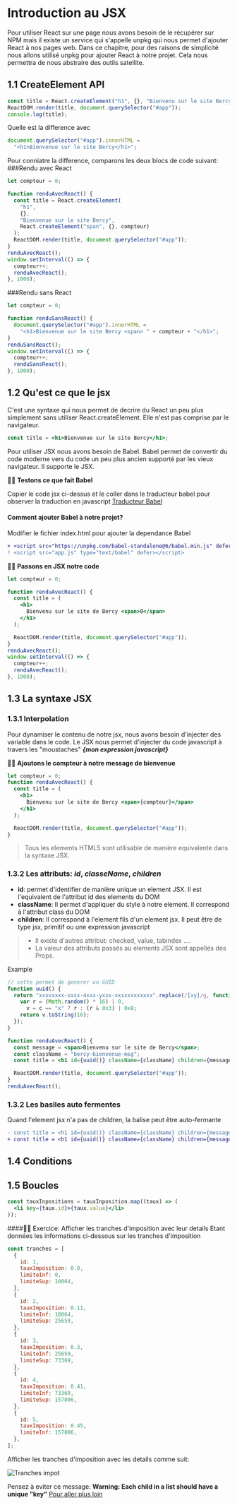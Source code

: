 # Introduction au JSX

Pour utiliser React sur une page nous avons besoin de le récupérer sur NPM mais il existe un service qui s'appelle unpkg qui nous permet d'ajouter React à nos pages web.
Dans ce chapitre, pour des raisons de simplicité nous allons utilisé unpkg pour ajouter React à notre projet. Cela nous permettra de nous abstraire des outils satellite.

## 1.1 CreateElement API

```javascript
const title = React.createElement("h1", {}, "Bienvenu sur le site Bercy");
ReactDOM.render(title, document.querySelector("#app"));
console.log(title);
```

Quelle est la difference avec

```javascript
document.querySelector("#app").innerHTML =
  "<h1>Bienvenue sur le site Bercy</h1>";
```

Pour conniatre la difference, comparons les deux blocs de code suivant:
###Rendu avec React

```javascript
let compteur = 0;

function renduAvecReact() {
  const title = React.createElement(
    "h1",
    {},
    "Bienvenue sur le site Bercy",
    React.createElement("span", {}, compteur)
  );
  ReactDOM.render(title, document.querySelector("#app"));
}
renduAvecReact();
window.setInterval(() => {
  compteur++;
  renduAvecReact();
}, 1000);
```

###Rendu sans React

```javascript
let compteur = 0;

function renduSansReact() {
  document.querySelector("#app").innerHTML =
    "<h1>Bienvenue sur le site Bercy <span> " + compteur + "</h1>";
}
renduSansReact();
window.setInterval(() => {
  compteur++;
  renduSansReact();
}, 1000);
```

## 1.2 Qu'est ce que le jsx

C'est une syntaxe qui nous permet de decrire du React un peu plus simplement sans utiliser React.createElement. Elle n'est pas comprise par le navigateur.

```jsx
const title = <h1>Bienvenue sur le site Bercy</h1>;
```

Pour utiliser JSX nous avons besoin de Babel. Babel permet de convertir du code moderne vers du code un peu plus ancien supporté par les vieux navigateur. Il supporte le JSX.

:mechanic: **Testons ce que fait Babel**

Copier le code jsx ci-dessus et le coller dans le traducteur babel pour observer la traduction en javascript [Traducteur Babel](https://babeljs.io/repl#?browsers=defaults%2C%20not%20ie%2011%2C%20not%20ie_mob%2011&build=&builtIns=false&spec=false&loose=false&code_lz=Q&debug=false&forceAllTransforms=false&shippedProposals=false&circleciRepo=&evaluate=false&fileSize=false&timeTravel=false&sourceType=module&lineWrap=true&presets=env%2Creact%2Cstage-2%2Cenv&prettier=false&targets=&version=7.11.1&externalPlugins=)

#### Comment ajouter Babel à notre projet?

Modifier le fichier index.html pour ajouter la dependance Babel

```diff
+ <script src="https://unpkg.com/babel-standalone@6/babel.min.js" defer></script>
! <script src="app.js" type="text/babel" defer></script>
```

:mechanic: **Passons en JSX notre code**

```jsx
let compteur = 0;

function renduAvecReact() {
  const title = (
    <h1>
      Bienvenu sur le site de Bercy <span>0</span>
    </h1>
  );

  ReactDOM.render(title, document.querySelector("#app"));
}
renduAvecReact();
window.setInterval(() => {
  compteur++;
  renduAvecReact();
}, 1000);
```

## 1.3 La syntaxe JSX

### 1.3.1 Interpolation

Pour dynamiser le contenu de notre jsx, nous avons besoin d'injecter des variable dans le code. Le JSX nous permet d'injecter du code javascript à travers les "moustaches"
_**{mon expression javascript}**_

:mechanic: **Ajoutons le compteur à notre message de bienvenue**

```jsx
let compteur = 0;
function renduAvecReact() {
  const title = (
    <h1>
      Bienvenu sur le site de Bercy <span>{compteur}</span>
    </h1>
  );

  ReactDOM.render(title, document.querySelector("#app"));
}
```

> Tous les elements HTML5 sont utilisable de manière equivalente dans la syntaxe JSX.

### 1.3.2 Les attributs: _id_, _classeName_, _children_

- **id**: permet d'identifier de manière unique un element JSX. Il est l'equivalent de l'attribut id des elements du DOM
- **className**: Il permet d'appliquer du style à notre element. Il correspond à l'attribut class du DOM
- **children**: Il correspond à l'element fils d'un element jsx. Il peut être de type jsx, primitif ou une expression javascript

> - Il existe d'autres attribut: checked, value, tabindex ....
> - La valeur des attributs passés au elements JSX sont appellés des Props.

Example

```jsx
// cette permet de generer un GUID
function uuid() {
  return "xxxxxxxx-xxxx-4xxx-yxxx-xxxxxxxxxxxx".replace(/[xy]/g, function(c) {
    var r = (Math.random() * 16) | 0,
      v = c == "x" ? r : (r & 0x3) | 0x8;
    return v.toString(16);
  });
}

function renduAvecReact() {
  const message = <span>Bienvenu sur le site de Bercy</span>;
  const className = "bercy-bienvenue-msg";
  const title = <h1 id={uuid()} className={className} children={message}></h1>;

  ReactDOM.render(title, document.querySelector("#app"));
}
renduAvecReact();
```

### 1.3.2 Les basiles auto fermentes

Quand l'element jsx n'a pas de children, la balise peut être auto-fermante

```diff
- const title = <h1 id={uuid()} className={className} children={message}></h1>;
+ const title = <h1 id={uuid()} className={className} children={message} />;
```

## 1.4 Conditions

## 1.5 Boucles

```jsx
const tauxInpositions = tauxInposition.map((taux) => (
  <li key={taux.id}>{taux.value}</li>
));
```

####:weight_lifting_man: Exercice: Afficher les tranches d'imposition avec leur details
Etant données les informations ci-dessous sur les tranches d'imposition

```javascript
const tranches = [
  {
    id: 1,
    tauxImposition: 0.0,
    limiteInf: 0,
    limiteSup: 10064,
  },
  {
    id: 2,
    tauxImposition: 0.11,
    limiteInf: 10064,
    limiteSup: 25659,
  },
  {
    id: 3,
    tauxImposition: 0.3,
    limiteInf: 25659,
    limiteSup: 73369,
  },
  {
    id: 4,
    tauxImposition: 0.41,
    limiteInf: 73369,
    limiteSup: 157806,
  },
  {
    id: 5,
    tauxImposition: 0.45,
    limiteInf: 157806,
  },
];
```

Afficher les tranches d'imposition avec les details comme suit:

![Tranches impot](./images/tranches.jpg)

Pensez à eviter ce message: **Warning: Each child in a list should have a unique "key"**
[Pour aller plus loin](https://fr.reactjs.org/docs/introducing-jsx.html)
